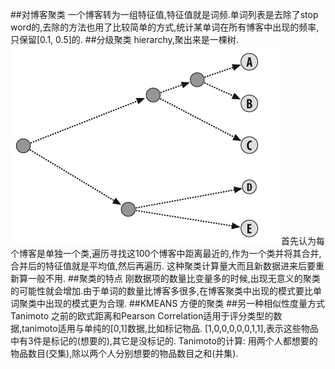 ##对博客聚类
一个博客转为一组特征值,特征值就是词频.单词列表是去除了stop word的,去除的方法也用了比较简单的方式,统计某单词在所有博客中出现的频率,只保留[0.1, 0.5]的.
##分级聚类
hierarchy,聚出来是一棵树.
![](images/3.png)
首先认为每个博客是单独一个类,遍历寻找这100个博客中距离最近的,作为一个类并将其合并,合并后的特征值就是平均值,然后再遍历.
这种聚类计算量大而且新数据进来后要重新算一般不用.
##聚类的特点
刚数据项的数量比变量多的时候,出现无意义的聚类的可能性就会增加.由于单词的数量比博客多很多,在博客聚类中出现的模式要比单词聚类中出现的模式更为合理.
##KMEANS
方便的聚类
##另一种相似性度量方式    Tanimoto
之前的欧式距离和Pearson Correlation适用于评分类型的数据,tanimoto适用与单纯的[0,1]数据,比如标记物品.
[1,0,0,0,0,0,1,1],表示这些物品中有3件是标记的(想要的),其它是没标记的.
Tanimoto的计算: 用两个人都想要的物品数目(交集),除以两个人分别想要的物品数目之和(并集).